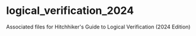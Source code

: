 # logical_verification_2024
Associated files for Hitchhiker's Guide to Logical Verification (2024 Edition)
